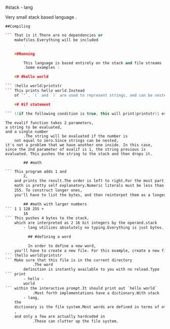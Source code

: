 #stack - lang

Very small stack based language
        .

    ##Compiling

``` cc stack.c
``` That is it.There are no dependencies or
    makefiles.Everything will be included
        .

    ##Running

        This language is based entirely on the stack and file streams
        .Some examples :

    ## #hello world

``` (hello world)printstr
``` This prints hello world.Instead
    of `"`, `(` and `)` are used to represent strings, and can be nested. The string is pushed onto the stack character by character, with a leading and terminating null byte. printstr is one of a few built in functions defined in functions.h 

    ## #if statement

``` ((if the following condition is true, this will print)printstr)1 evalif
```

    The evalif function takes 2 parameters,
    a string to be evaluated,
    and a single number
            .The string will be evaluated if the number is
        not equal to zero.Since strings can be nested,
    it's not a problem that we have another one inside. In this case, since the 2nd parameter of evalif is 1, the string previous is evaluated. This pushes the string to the stack and then drops it.

            ## #math
``` 1 2 + print8
``` This program adds 1 and
        2,
    and prints the result.The order is left to right.For the most part,
    math is pretty self explanatory.Numeric literals must be less than
    255. To construct longer ones,
    you'll have to list the bytes, and then reinterpet them as a longer number.

        ## #math with larger numbers
``` 1 1 128 255 +
        16 
``` This pushes 4 bytes to the stack,
    which are interpreted as 2 16 bit integers by the operand.stack
        - lang utilizes absolutely no typing.Everything is just bytes.

          ## #defining a word

          In order to define a new word,
    you'll have to create a new file. For this example, create a new file and name it `print-hello-world` Within it, type:
``` (hello world)printstr
``` Make sure that this file is in the current directory
            .The word
        definition is instantly available to you with no reload.Type 
``` print
        - hello -
        world
``` within the interactive prompt.It should print out `hello world`
            .Most forth implementations have a dictionary.With stack
        - lang,
    the
    dictionary is the file system.Most words are defined in terms of other words
    ,
    and only a few are actually hardcoded in
            .These can clutter up the file system.
